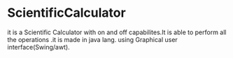 # ScientificCalculator
it is a Scientific Calculator with on and off capabilites.It is able to perform all the operations .it is made in java lang. using Graphical user interface(Swing/awt).
